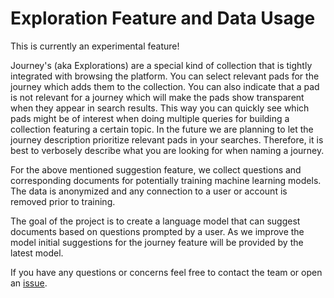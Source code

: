 Exploration Feature and Data Usage
==

This is currently an experimental feature!

Journey's (aka Explorations) are a special kind of collection that is tightly integrated with browsing the platform.
You can select relevant pads for the journey which adds them to the collection. You can also indicate
that a pad is not relevant for a journey which will make the pads show transparent when they appear
in search results. This way you can quickly see which pads might be of interest when doing multiple
queries for building a collection featuring a certain topic. In the future we are planning to
let the journey description prioritize relevant pads in your searches. Therefore, it is best to
verbosely describe what you are looking for when naming a journey.

For the above mentioned suggestion feature, we collect questions and corresponding documents
for potentially training machine learning models.
The data is anonymized and any connection to a user or account is removed prior to training.

The goal of the project is to create a language model that can suggest documents
based on questions prompted by a user. As we improve the model initial suggestions
for the journey feature will be provided by the latest model.

If you have any questions or concerns feel free to contact the team or open an [issue](https://github.com/UNDP-Accelerator-Labs/platform/issues).
